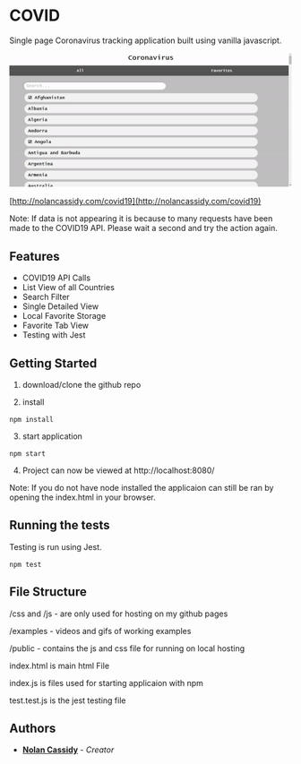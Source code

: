 # COVID

Single page Coronavirus tracking application built using vanilla javascript.

![Demo](examples/exampleGif.gif)

[http://nolancassidy.com/covid19](http://nolancassidy.com/covid19)

Note: If data is not appearing it is because to many requests have been made to the COVID19 API. Please wait a second and try the action again.

## Features

* COVID19 API Calls
* List View of all Countries
* Search Filter
* Single Detailed View
* Local Favorite Storage
* Favorite Tab View
* Testing with Jest

## Getting Started

1. download/clone the github repo

2. install
```
npm install
```

3. start application
```
npm start
```

4. Project can now be viewed at http://localhost:8080/

Note: If you do not have node installed the applicaion can still be ran by opening the index.html in your browser.

## Running the tests

Testing is run using Jest.

```
npm test
```

## File Structure

/css and /js - are only used for hosting on my github pages

/examples - videos and gifs of working examples

/public - contains the js and css file for running on local hosting

index.html is main html File

index.js is files used for starting applicaion with npm

test.test.js is the jest testing file

## Authors

* **[Nolan Cassidy](https://github.com/NolanCassidy)** - *Creator*
